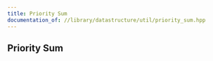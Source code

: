 ```yaml
---
title: Priority Sum
documentation_of: //library/datastructure/util/priority_sum.hpp
---
```

## Priority Sum